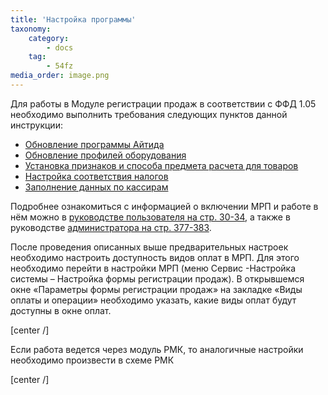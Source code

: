 ```yaml
---
title: 'Настройка программы'
taxonomy:
    category:
        - docs
    tag:
        - 54fz
media_order: image.png
---
```


Для работы в Модуле регистрации продаж в соответствии с ФФД 1.05 необходимо выполнить требования следующих пунктов данной инструкции:

*   [Обновление программы Айтида](/54fz/predvaritelnaya-nastroika-programmy-aitida/obnovlenie-programmy-aitida-i-bazy-dannykh)
*   [Обновление профилей оборудования](/54fz/predvaritelnaya-nastroika-programmy-aitida/obnovlenie-profilei-oborudovaniya-dlya-fr)
*   [Установка признаков и способа предмета расчета для товаров](/54fz/predvaritelnaya-nastroika-programmy-aitida/ustanovka-priznakov-predmeta-rascheta-i-sposoba-rascheta-dlya-tovarov)
*   [Настройка соответствия налогов](/54fz/predvaritelnaya-nastroika-programmy-aitida/nastroika-sootvetstviya-nalogov-v-programme-aitida-s-kodami-nalogov-v-kkm)
*   [Заполнение данных по кассирам](/54fz/predvaritelnaya-nastroika-programmy-aitida/zapolnenie-dannykh-po-kassiram)

Подробнее ознакомиться с информацией о включении МРП и работе в нём можно в [руководстве пользователя на стр. 30-34](http://itida.ru/download/docs/2.99/itida_user_29940.pdf), а также в руководстве [администратора на стр. 377-383](http://itida.ru/download/docs/2.99/itida_admin_29940.pdf).

После проведения описанных выше предварительных настроек необходимо настроить доступность видов оплат в МРП. Для этого необходимо перейти в настройки МРП (меню Сервис -Настройка системы – Настройка формы регистрации продаж). В открывшемся окне «Параметры формы регистрации продаж» на закладке «Виды оплаты и операции» необходимо указать, какие виды оплат будут доступны в окне оплат.

[center /]

Если работа ведется через модуль РМК, то аналогичные настройки необходимо произвести в схеме РМК

[center /]
